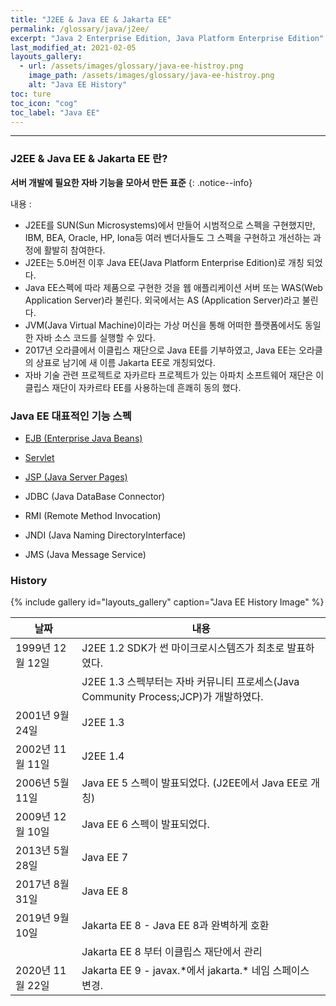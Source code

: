```yaml
---
title: "J2EE & Java EE & Jakarta EE"
permalink: /glossary/java/j2ee/
excerpt: "Java 2 Enterprise Edition, Java Platform Enterprise Edition"
last_modified_at: 2021-02-05
layouts_gallery:
  - url: /assets/images/glossary/java-ee-histroy.png
    image_path: /assets/images/glossary/java-ee-histroy.png
    alt: "Java EE History"
toc: ture
toc_icon: "cog"
toc_label: "Java EE"
---
```


---

### J2EE & Java EE & Jakarta EE 란?

**서버 개발에 필요한 자바 기능을 모아서 만든 표준**
{: .notice--info}

내용
:   
* J2EE를 SUN(Sun Microsystems)에서 만들어 시범적으로 스펙을 구현했지만, IBM, BEA, Oracle, HP, Iona등 여러 벤더사들도 그 스펙을 구현하고 개선하는 과정에 활발히 참여한다.
* J2EE는 5.0버전 이후 Java EE(Java Platform Enterprise Edition)로 개칭 되었다.
* Java EE스펙에 따라 제품으로 구현한 것을 웹 애플리케이션 서버 또는 WAS(Web Application Server)라 불린다. 외국에서는 AS (Application Server)라고 불린다.
* JVM(Java Virtual Machine)이라는 가상 머신을 통해 어떠한 플랫폼에서도 동일한 자바 소스 코드를 실행할 수 있다.
* 2017년 오라클에서 이클립스 재단으로 Java EE를 기부하였고, Java EE는 오라클의 상표로 남기에 새 이름 Jakarta EE로 개칭되었다.
* 자바 기술 관련 프로젝트로 자카르타 프로젝트가 있는 아파치 소프트웨어 재단은 이클립스 재단이 자카르타 EE를 사용하는데 흔쾌히 동의 했다.

### Java EE 대표적인 기능 스펙

- [EJB (Enterprise Java Beans)][glossary-java-ejb]

- [Servlet][Servlet]

- [JSP (Java Server Pages)][JSP]

- JDBC (Java DataBase Connector)

- RMI (Remote Method Invocation)

- JNDI (Java Naming DirectoryInterface)

- JMS (Java Message Service)


### History

{% include gallery id="layouts_gallery" caption="Java EE History Image" %}

|날짜             | 내용        |
|-----------------|--------------|
|1999년 12월 12일 | J2EE 1.2 SDK가 썬 마이크로시스템즈가 최초로 발표하였다.|
|                 |J2EE 1.3 스펙부터는 자바 커뮤니티 프로세스(Java Community Process;JCP)가 개발하였다.|
|2001년 9월 24일   |J2EE 1.3 |
|2002년 11월 11일 | J2EE 1.4 |
|2006년 5월 11일  | Java EE 5 스펙이 발표되었다. (J2EE에서 Java EE로 개칭)|
|2009년 12월 10일 | Java EE 6 스펙이 발표되었다.|
|2013년 5월 28일  | Java EE 7            |
|2017년 8월 31일  | Java EE 8            |
|2019년 9월 10일  | Jakarta EE 8 - Java EE 8과 완벽하게 호환            |
|                 | Jakarta EE 8 부터 이클립스 재단에서 관리 |
|2020년 11월 22일 | Jakarta EE 9 - javax.\*에서 jakarta.\* 네임 스페이스 변경.|


<!--링크 참조-->

[glossary-java-ejb]: /glossary/java/ejb/ "Java EJB"
[Servlet]: /glossary/java/servlet/ "Servlet&서블릿 컨테이너"
[JavaEE]: /glossary/java/j2ee/ "J2EE&JavaEE"
[JSP]: /glossary/java/jsp/ "JSP"